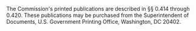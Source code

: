 The Commission's printed publications are described in §§ 0.414 through 0.420. These publications may be purchased from the Superintendent of Documents, U.S. Government Printing Office, Washington, DC 20402.


